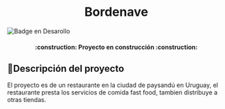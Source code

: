 <h1 align="center"> Bordenave </h1>

![Badge en Desarollo](https://img.shields.io/badge/STATUS-EN%20DESAROLLO-green)
<h4 align="center">
:construction: Proyecto en construcción :construction:
</h4>

## :hammer:Descripción del proyecto

  El proyecto es de un restaurante en la ciudad de paysandú en Uruguay, el restaurante presta los servicios de comida fast food, tambien distribuye a otras tiendas.
